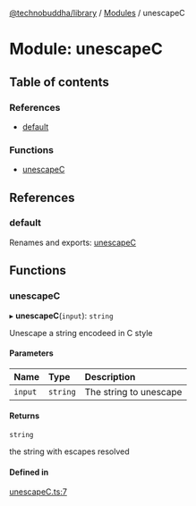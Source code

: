[@technobuddha/library](../../README.md) / [Modules](../Modules.md) / unescapeC

# Module: unescapeC

## Table of contents

### References

- [default](unescapeC.md#default)

### Functions

- [unescapeC](unescapeC.md#unescapec)

## References

### default

Renames and exports: [unescapeC](unescapeC.md#unescapec)

## Functions

### unescapeC

▸ **unescapeC**(`input`): `string`

Unescape a string encodeed in C style

#### Parameters

| Name | Type | Description |
| :------ | :------ | :------ |
| `input` | `string` | The string to unescape |

#### Returns

`string`

the string with escapes resolved

#### Defined in

[unescapeC.ts:7](../../src/unescapeC.ts#L7)
